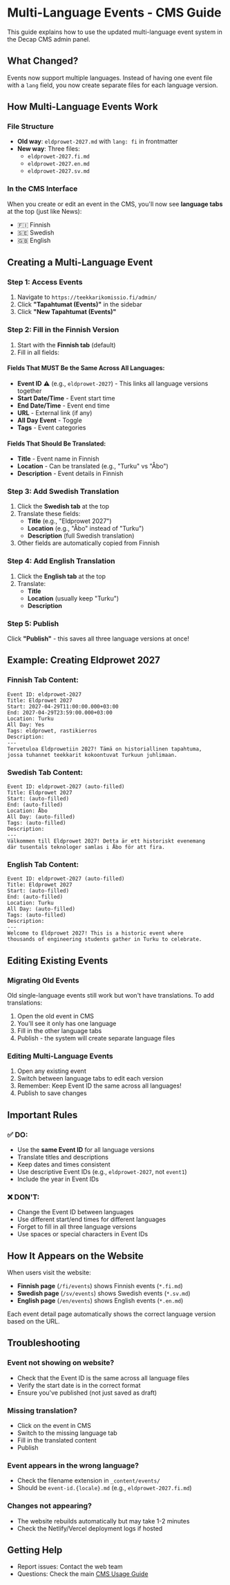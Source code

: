 # Multi-Language Events - CMS Guide

This guide explains how to use the updated multi-language event system in the Decap CMS admin panel.

## What Changed?

Events now support multiple languages. Instead of having one event file with a `lang` field, you now create separate
files for each language version.

## How Multi-Language Events Work

### File Structure

- **Old way**: `eldprowet-2027.md` with `lang: fi` in frontmatter
- **New way**: Three files:
    - `eldprowet-2027.fi.md`
    - `eldprowet-2027.en.md`
    - `eldprowet-2027.sv.md`

### In the CMS Interface

When you create or edit an event in the CMS, you'll now see **language tabs** at the top (just like News):

- 🇫🇮 Finnish
- 🇸🇪 Swedish
- 🇬🇧 English

## Creating a Multi-Language Event

### Step 1: Access Events

1. Navigate to `https://teekkarikomissio.fi/admin/`
2. Click **"Tapahtumat (Events)"** in the sidebar
3. Click **"New Tapahtumat (Events)"**

### Step 2: Fill in the Finnish Version

1. Start with the **Finnish tab** (default)
2. Fill in all fields:

#### Fields That MUST Be the Same Across All Languages:

- **Event ID** ⚠️ (e.g., `eldprowet-2027`) - This links all language versions together
- **Start Date/Time** - Event start time
- **End Date/Time** - Event end time
- **URL** - External link (if any)
- **All Day Event** - Toggle
- **Tags** - Event categories

#### Fields That Should Be Translated:

- **Title** - Event name in Finnish
- **Location** - Can be translated (e.g., "Turku" vs "Åbo")
- **Description** - Event details in Finnish

### Step 3: Add Swedish Translation

1. Click the **Swedish tab** at the top
2. Translate these fields:
    - **Title** (e.g., "Eldprowet 2027")
    - **Location** (e.g., "Åbo" instead of "Turku")
    - **Description** (full Swedish translation)
3. Other fields are automatically copied from Finnish

### Step 4: Add English Translation

1. Click the **English tab** at the top
2. Translate:
    - **Title**
    - **Location** (usually keep "Turku")
    - **Description**

### Step 5: Publish

Click **"Publish"** - this saves all three language versions at once!

## Example: Creating Eldprowet 2027

### Finnish Tab Content:

```
Event ID: eldprowet-2027
Title: Eldprowet 2027
Start: 2027-04-29T11:00:00.000+03:00
End: 2027-04-29T23:59:00.000+03:00
Location: Turku
All Day: Yes
Tags: eldprowet, rastikierros
Description:
---
Tervetuloa Eldprowetiin 2027! Tämä on historiallinen tapahtuma, 
jossa tuhannet teekkarit kokoontuvat Turkuun juhlimaan.
```

### Swedish Tab Content:

```
Event ID: eldprowet-2027 (auto-filled)
Title: Eldprowet 2027
Start: (auto-filled)
End: (auto-filled)
Location: Åbo
All Day: (auto-filled)
Tags: (auto-filled)
Description:
---
Välkommen till Eldprowet 2027! Detta är ett historiskt evenemang 
där tusentals teknologer samlas i Åbo för att fira.
```

### English Tab Content:

```
Event ID: eldprowet-2027 (auto-filled)
Title: Eldprowet 2027
Start: (auto-filled)
End: (auto-filled)
Location: Turku
All Day: (auto-filled)
Tags: (auto-filled)
Description:
---
Welcome to Eldprowet 2027! This is a historic event where 
thousands of engineering students gather in Turku to celebrate.
```

## Editing Existing Events

### Migrating Old Events

Old single-language events still work but won't have translations. To add translations:

1. Open the old event in CMS
2. You'll see it only has one language
3. Fill in the other language tabs
4. Publish - the system will create separate language files

### Editing Multi-Language Events

1. Open any existing event
2. Switch between language tabs to edit each version
3. Remember: Keep Event ID the same across all languages!
4. Publish to save changes

## Important Rules

### ✅ DO:

- Use the **same Event ID** for all language versions
- Translate titles and descriptions
- Keep dates and times consistent
- Use descriptive Event IDs (e.g., `eldprowet-2027`, not `event1`)
- Include the year in Event IDs

### ❌ DON'T:

- Change the Event ID between languages
- Use different start/end times for different languages
- Forget to fill in all three language versions
- Use spaces or special characters in Event IDs

## How It Appears on the Website

When users visit the website:

- **Finnish page** (`/fi/events`) shows Finnish events (`*.fi.md`)
- **Swedish page** (`/sv/events`) shows Swedish events (`*.sv.md`)
- **English page** (`/en/events`) shows English events (`*.en.md`)

Each event detail page automatically shows the correct language version based on the URL.

## Troubleshooting

### Event not showing on website?

- Check that the Event ID is the same across all language files
- Verify the start date is in the correct format
- Ensure you've published (not just saved as draft)

### Missing translation?

- Click on the event in CMS
- Switch to the missing language tab
- Fill in the translated content
- Publish

### Event appears in the wrong language?

- Check the filename extension in `_content/events/`
- Should be `event-id.{locale}.md` (e.g., `eldprowet-2027.fi.md`)

### Changes not appearing?

- The website rebuilds automatically but may take 1-2 minutes
- Check the Netlify/Vercel deployment logs if hosted

## Getting Help

- Report issues: Contact the web team
- Questions: Check the main [CMS Usage Guide](CMS_USAGE_GUIDE.md)

